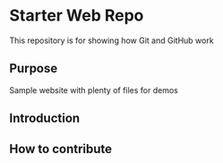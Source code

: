 # Starter Web Repo

This repository is for showing how Git and GitHub work

## Purpose

Sample website with plenty of files for demos


## Introduction

## How to contribute

